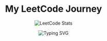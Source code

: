 <h1 align="center">My LeetCode Journey</h1>

<p align="center">
  <img src="https://leetcard.jacoblin.cool/Lakshmi_raja?ext=contest&theme=light&animation=true&font=baloo&border=1&radius=30" alt="LeetCode Stats" />
</p>

<p align="center">
  <img src="https://readme-typing-svg.demolab.com?font=Winky+Rough&pause=1000&color=000000&center=true&vCenter=true&width=435&lines=1%+better+today+is+miles+ahead+of+0+effort;Consistency+Is+Key+!" alt="Typing SVG" />
</p>
